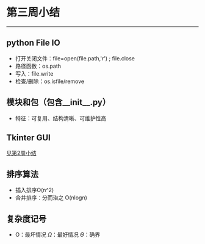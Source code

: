 # 第三周小结
---
## python File IO 
* 打开关闭文件：file=open(file.path,'r') ; file.close
* 路径函数：os.path
* 写入：file.write
* 检查/删除：os.isfile/remove
## 模块和包（包含__init__.py）
* 特征：可复用、结构清晰、可维护性高
## Tkinter GUI
[见第2周小结](../Study-Memo/66-Day2.md)
## 排序算法
* 插入排序O(n^2)
* 合并排序：分而治之 O(nlogn)
## 复杂度记号
* O：最坏情况    $\Omega$：最好情况   $\Theta$：确界
